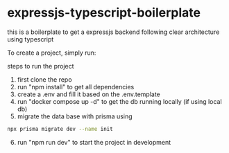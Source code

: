 # expressjs-typescript-boilerplate

this is a boilerplate to get a expressjs backend following clear architecture using typescript

To create a project, simply run:

steps to run the project

1. first clone the repo
2. run "npm install" to get all dependencies
3. create a .env and fill it based on the .env.template
4. run "docker compose up -d" to get the db running locally (if using local db)
5. migrate the data base with prisma using

```bash
npx prisma migrate dev --name init
```

6. run "npm run dev" to start the project in development
